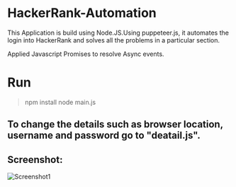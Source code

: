 # HackerRank-Automation
This Application is build using Node.JS.Using puppeteer.js, it automates the login into HackerRank and solves all the problems in a particular section.

Applied Javascript Promises to resolve Async events.

# Run
> npm install
> node main.js

## To change the details such as browser location, username and password go to "deatail.js".

## Screenshot:

![Screenshot1](ss1.png)



